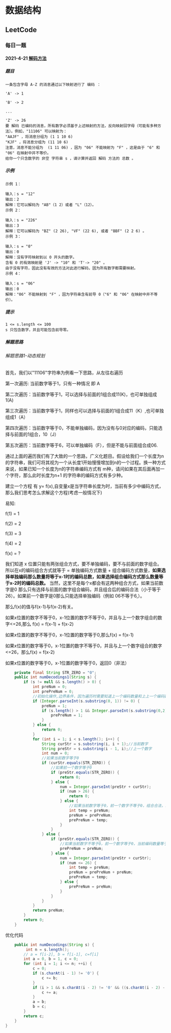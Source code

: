 # 数据结构



## LeetCode

### 每日一题

#### 2021-4-21 [解码方法 ](https://leetcode-cn.com/problems/decode-ways/)

##### 题目

```
一条包含字母 A-Z 的消息通过以下映射进行了 编码 ：

'A' -> 1

'B' -> 2

...

'Z' -> 26
要 解码 已编码的消息，所有数字必须基于上述映射的方法，反向映射回字母（可能有多种方法）。例如，"11106" 可以映射为：
"AAJF" ，将消息分组为 (1 1 10 6)
"KJF" ，将消息分组为 (11 10 6)
注意，消息不能分组为  (1 11 06) ，因为 "06" 不能映射为 "F" ，这是由于 "6" 和 "06" 在映射中并不等价。
给你一个只含数字的 非空 字符串 s ，请计算并返回 解码 方法的 总数 。
```



##### 示例

```
示例 1：

输入：s = "12"
输出：2
解释：它可以解码为 "AB"（1 2）或者 "L"（12）。
示例 2：

输入：s = "226"
输出：3
解释：它可以解码为 "BZ" (2 26), "VF" (22 6), 或者 "BBF" (2 2 6) 。
示例 3：

输入：s = "0"
输出：0
解释：没有字符映射到以 0 开头的数字。
含有 0 的有效映射是 'J' -> "10" 和 'T'-> "20" 。
由于没有字符，因此没有有效的方法对此进行解码，因为所有数字都需要映射。
示例 4：

输入：s = "06"
输出：0
解释："06" 不能映射到 "F" ，因为字符串含有前导 0（"6" 和 "06" 在映射中并不等价）。
```



##### 提示

```
1 <= s.length <= 100
s 只包含数字，并且可能包含前导零。
```



##### 解题思路

###### 解题思路1-动态规划

首先，我们以"11106"字符串为例看一下思路，从左往右遍历

第一次遍历: 当前数字等于1，只有一种情况 即 A

第二次遍历：当前数字等于1，可以选择与前面的1组合成11(K)，也可单独组成 1(A)

第三次遍历：当前数字等于1，同样也可以选择与前面的1组合成11（K）,也可单独组成1（A）

第四次遍历：当前数字等于0，不能单独编码，因为没有与0对应的编码，只能选择与前面的1组合，10（J）

第五次遍历：当前数字等于6，可以单独编码（F），但是不能与前面组合成06.

通过上面的遍历我们有了大致的一个思路，广义化题目。假设给我们一个长度为n的字符串，我们可将其视为一个从长度1开始慢慢增加到n的一个过程。换一种方式来说，如果已知一个长度为n的字符串编码方式有 m种，请问如果在其后面再加一个字符，那么此时长度为n+1 的字符串的编码方式有多少种。

建立一个方程 有 y= f(x),自变量x是当字符串长度为时，当前有多少中编码方式，那么我们思考怎么求解这个方程(考虑一般情况下)

易知: 

f(1) = 1

f(2) = 2

f(3) = 3

f(4) = 2

f(x) = ?

我们知道 x 位置只能有两张组合方式，要不单独编码，要不与前面的数字组合。所以在x的编码组合方式就等于 = 单独编码方式数量 + 组合编码方式数量，**如果选择单独编码那么数量将等于x-1时的编码总数，如果选择组合编码方式那么数量等于x-2时的编码总数。** 当然，这里不是每个x都会有这两种组合方式，如果当前数字是0 那么只有选择与前面的数字组合编码，并且组合后的编码合法（小于等于26）。如果前一个数字是0那么只能选择单独编码（例如 06不等于6,）。

那么f(x)的值与f(x-1)与f(x-2)有关。

如果x位置的数字不等于0，x-1位置的数字不等于0，并且与上一个数字组合的数字<=26,那么 f(x) = f(x-1) + f(x-2)

如果x位置的数字不等于0，x-1位置的数字等于0,那么f(x) = f(x-1)

如果x位置的数字等于0，x-1位置的数字不等于0，并且与上一个数字组合的数字<=26，那么f(x) = f(x-2)

如果x位置的数字等于0，x-1位置的数字等于0，返回0（非法）

```Java
    private final String STR_ZERO = "0";
    public int numDecodings1(String s) {
        if (s != null && s.length() > 0) {
            int preNum = 0;
            int prePreNum = 0;
            //初始化操作,边界条件，因为遍历时需要知道上一个编码数量和上上一个编码数量
            if (Integer.parseInt(s.substring(0, 1)) != 0) {
                preNum = 1;
                if (s.length() > 1 && Integer.parseInt(s.substring(0,2)) <= 26){
                    prePreNum = 1;
                }
            } else {
                return 0;
            }
            for (int i = 1; i < s.length(); i++) {
                String curStr = s.substring(i, i + 1);//当前数字
                String preStr = s.substring(i - 1, i);//上一个数字
                int num = 0;
                //如果当前数字等于0
                if (curStr.equals(STR_ZERO)) {
                    //如果前一个数字等于0
                    if (preStr.equals(STR_ZERO)) {
                        return 0;
                    } else {
                        num = Integer.parseInt(preStr + curStr);
                        if (num > 26) {
                            return 0;
                        } else {
                            //如果当前数字等于0，前一个数字不等于0，组合合法，编码数量等于前一个数字的数量
                            int temp = preNum;
                            preNum = prePreNum;
                            prePreNum = temp;
                        }
                    }
                } else {
                    if (preStr.equals(STR_ZERO)) {
                        //如果当前数字不等于0，前一个数字等于0，当前编码数量等于前一个数字的数量
                        prePreNum = preNum;
                    } else {
                        num = Integer.parseInt(preStr + curStr);
                        if (num <= 26) {
                            int temp = preNum;
                            preNum = prePreNum + preNum;
                            prePreNum = temp;
                        } else {
                            prePreNum = preNum;
                        }
                    }
                }
            }
            return preNum;
        }
        return 0;
    }
```

优化代码



```Java
    public int numDecodings(String s) {
         int n = s.length();
        // a = f[i-2], b = f[i-1], c=f[i]
        int a = 0, b = 1, c = 0;
        for (int i = 1; i <= n; ++i) {
            c = 0;
            if (s.charAt(i - 1) != '0') {
                c += b;
            }
            if (i > 1 && s.charAt(i - 2) != '0' && ((s.charAt(i - 2) - '0') * 10 + (s.charAt(i - 1) - '0') <= 26)) {
                c += a;
            }
            a = b;
            b = c;
        }
        return c;
    }
}
```







